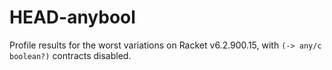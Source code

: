 HEAD-anybool
============

Profile results for the worst variations on Racket v6.2.900.15,
with `(-> any/c boolean?)` contracts disabled.
